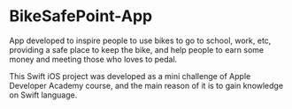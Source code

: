 # BikeSafePoint-App
App developed to inspire people to use bikes to go to school, work, etc, providing a safe place to keep the bike, and help people to earn some money and meeting those who loves to pedal.  

This Swift iOS project was developed as a mini challenge of Apple Developer Academy course, and the main reason of it is to gain knowledge on Swift language. 

